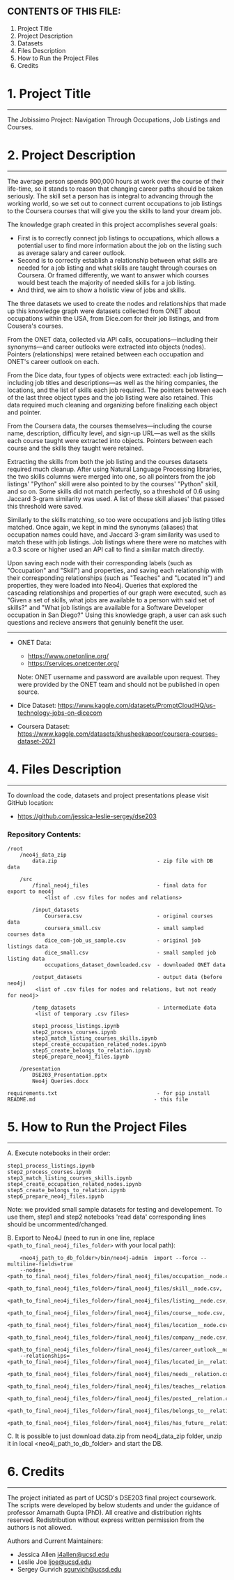 ## CONTENTS OF THIS FILE:

1. Project Title
2. Project Description
3. Datasets
4. Files Description
5. How to Run the Project Files
6. Credits

# 1. Project Title
--------

The Jobissimo Project: Navigation Through Occupations, Job Listings and Courses.



# 2. Project Description
--------
The average person spends 900,000 hours at work over the course of their life-time, so it stands to reason that changing career paths should be taken seriously. The skill set a person has is integral to advancing through the working world, so we set out to connect current occupations to job listings to the Coursera courses that will give you the skills to land your dream job.

The knowledge graph created in this project accomplishes several goals:
* First is to correctly connect job listings to occupations, which allows a potential user to find more information about the job on the listing such as average salary and career outlook.
* Second is to correctly establish a relationship between what skills are needed for a job listing and what skills are taught through courses on Coursera. Or framed differently, we want to answer which courses would best teach the majority of needed skills for a job listing.
* And third, we aim to show a holistic view of jobs and skills.

The three datasets we used to create the nodes and relationships that made up this knowledge graph were datasets collected from ONET about occupations within the USA, from Dice.com for their job listings, and from Cousera's courses.

From the ONET data, collected via API calls, occupations—including their synonyms—and career outlooks were extracted into objects (nodes). Pointers (relationships) were retained between each occupation and ONET's career outlook on each.

From the Dice data, four types of objects were extracted: each job listing—including job titles and descriptions—as well as the hiring companies, the locations, and the list of skills each job required. The pointers between each of the last three object types and the job listing were also retained. This data required much cleaning and organizing before finalizing each object and pointer.

From the Coursera data, the courses themselves—including the course name, description, difficulty level, and sign-up URL—as well as the skills each course taught were extracted into objects. Pointers between each course and the skills they taught were retained.

Extracting the skills from both the job listing and the courses datasets required much cleanup. After using Natural Language Processing libraries, the two skills columns were merged into one, so all pointers from the job listings' "Python" skill were also pointed to by the courses' "Python" skill, and so on. Some skills did not match perfectly, so a threshold of 0.6 using Jaccard 3-gram similarity was used. A list of these skill aliases' that passed this threshold were saved.

Similarly to the skills matching, so too were occupations and job listing titles matched. Once again, we kept in mind the synonyms (aliases) that occupation names could have, and Jaccard 3-gram similarity was used to match these with job listings. Job listings where there were no matches with a 0.3 score or higher used an API call to find a similar match directly.

Upon saving each node with their corresponding labels (such as "Occupation" and "Skill") and properties, and saving each relationship with their corresponding relationships (such as "Teaches" and "Located In") and properties, they were loaded into Neo4j. Queries that explored the cascading relationships and properties of our graph were executed, such as "Given a set of skills, what jobs are available to a person with said set of skills?" and "What job listings are available for a Software Developer occupation in San Diego?" Using this knowledge graph, a user can ask such questions and recieve answers that genuinly benefit the user.

--------
- ONET Data:
    - https://www.onetonline.org/
    - https://services.onetcenter.org/

    Note: ONET username and password are available upon request. They were provided
by the ONET team and should not be published in open source.

- Dice Dataset:
    https://www.kaggle.com/datasets/PromptCloudHQ/us-technology-jobs-on-dicecom

- Coursera Dataset:
https://www.kaggle.com/datasets/khusheekapoor/coursera-courses-dataset-2021

# 4. Files Description
--------
To download the code, datasets and project presentations please visit GitHub location:
- https://github.com/jessica-leslie-sergey/dse203

### Repository Contents:
```
/root
    /neo4j_data_zip
        data.zip                                - zip file with DB data

    /src
        /final_neo4j_files                      - final data for export to neo4j
            <list of .csv files for nodes and relations>
	    
        /input_datasets
            Coursera.csv                        - original courses data
            coursera_small.csv                  - small sampled courses data
            dice_com-job_us_sample.csv          - original job listings data
            dice_small.csv                      - small sampled job listing data
            occupations_dataset_downloaded.csv  - downloaded ONET data

        /output_datasets                        - output data (before neo4j)
	     <list of .csv files for nodes and relations, but not ready for neo4j>
	     
        /temp_datasets                          - intermediate data
	     <list of temporary .csv files>
	     
        step1_process_listings.ipynb
        step2_process_courses.ipynb
        step3_match_listing_courses_skills.ipynb
        step4_create_occupation_related_nodes.ipynb
        step5_create_belongs_to_relation.ipynb
        step6_prepare_neo4j_files.ipynb

    /presentation
        DSE203_Presentation.pptx
        Neo4j Queries.docx

requirements.txt                                - for pip install
README.md                                      - this file
```


# 5. How to Run the Project Files
-----------
A. Execute notebooks in their order:

    step1_process_listings.ipynb
    step2_process_courses.ipynb
    step3_match_listing_courses_skills.ipynb
    step4_create_occupation_related_nodes.ipynb
    step5_create_belongs_to_relation.ipynb
    step6_prepare_neo4j_files.ipynb

Note:   we provided small sample datasets for testing and developement.
        To use them, step1 and step2 notebooks 'read data' corresponding lines
        should be uncommented/changed.

B. Export to Neo4J (need to run in one line, replace `<path_to_final_neo4j_files_folder>` with your local path):
```
    <neo4j_path_to_db_folder>/bin/neo4j-admin  import --force --multiline-fields=true
    --nodes=<path_to_final_neo4j_files_folder>/final_neo4j_files/occupation__node.csv,
    <path_to_final_neo4j_files_folder>/final_neo4j_files/skill__node.csv,
    <path_to_final_neo4j_files_folder>/final_neo4j_files/listing__node.csv,
    <path_to_final_neo4j_files_folder>/final_neo4j_files/course__node.csv,
    <path_to_final_neo4j_files_folder>/final_neo4j_files/location__node.csv,
    <path_to_final_neo4j_files_folder>/final_neo4j_files/company__node.csv,
    <path_to_final_neo4j_files_folder>/final_neo4j_files/career_outlook__node.csv
    --relationships=<path_to_final_neo4j_files_folder>/final_neo4j_files/located_in__relation.csv,
    <path_to_final_neo4j_files_folder>/final_neo4j_files/needs__relation.csv,
    <path_to_final_neo4j_files_folder>/final_neo4j_files/teaches__relation.csv,
    <path_to_final_neo4j_files_folder>/final_neo4j_files/posted__relation.csv,
    <path_to_final_neo4j_files_folder>/final_neo4j_files/belongs_to__relation.csv,
    <path_to_final_neo4j_files_folder>/final_neo4j_files/has_future__relation.csv
```
C. It is possible to just download data.zip from neo4j_data_zip folder, unzip it in local <neo4j_path_to_db_folder> and start the DB.

# 6. Credits
-----------

The project initiated as part of UCSD's DSE203 final project coursework.
The scripts were developed by below students and under the guidance of professor Amarnath Gupta (PhD).
All creative and distribution rights reserved. Redistribution without express written permission from the authors is not allowed.

Authors and Current Maintainers:
- Jessica Allen <j4allen@ucsd.edu>
- Leslie Joe <ljoe@ucsd.edu>
- Sergey Gurvich <sgurvich@ucsd.edu>
